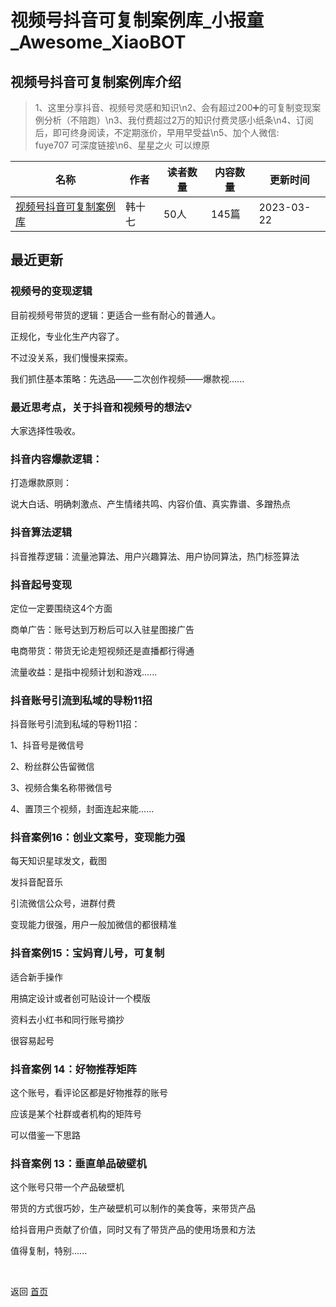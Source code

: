 # 视频号抖音可复制案例库_小报童_Awesome_XiaoBOT

## 视频号抖音可复制案例库介绍
> 1、这里分享抖音、视频号灵感和知识\n2、会有超过200➕的可复制变现案例分析（不陪跑）\n3、我付费超过2万的知识付费灵感小纸条\n4、订阅后，即可终身阅读，不定期涨价，早用早受益\n5、加个人微信:  
fuye707 可深度链接\n6、星星之火 可以燎原  
  


|名称|作者|读者数量|内容数量|更新时间|
|---|---|---|---|---|
|[视频号抖音可复制案例库](https://xiaobot.net/p/hanshiqi?refer=9c3f1c95-a052-465a-9902-f6d75080262a)|韩十七|50人|145篇|2023-03-22|

## 最近更新
### 视频号的变现逻辑

目前视频号带货的逻辑：更适合一些有耐心的普通人。

正规化，专业化生产内容了。

不过没关系，我们慢慢来探索。

我们抓住基本策略：先选品——二次创作视频——爆款视......

### 最近思考点，关于抖音和视频号的想法💡

大家选择性吸收。

### 抖音内容爆款逻辑：

打造爆款原则：

说大白话、明确刺激点、产生情绪共鸣、内容价值、真实靠谱、多蹭热点

### 抖音算法逻辑

抖音推荐逻辑：流量池算法、用户兴趣算法、用户协同算法，热门标签算法

### 抖音起号变现

定位一定要围绕这4个方面

商单广告：账号达到万粉后可以入驻星图接广告

电商带货：带货无论走短视频还是直播都行得通

流量收益：是指中视频计划和游戏......

### 抖音账号引流到私域的导粉11招

抖音账号引流到私域的导粉11招：

1、抖音号是微信号

2、粉丝群公告留微信

3、视频合集名称带微信号

4、置顶三个视频，封面连起来能......

### 抖音案例16：创业文案号，变现能力强

每天知识星球发文，截图

发抖音配音乐

引流微信公众号，进群付费

变现能力很强，用户一般加微信的都很精准

### 抖音案例15：宝妈育儿号，可复制

适合新手操作

用搞定设计或者创可贴设计一个模版

资料去小红书和同行账号摘抄

很容易起号

### 抖音案例 14：好物推荐矩阵

这个账号，看评论区都是好物推荐的账号

应该是某个社群或者机构的矩阵号

可以借鉴一下思路

### 抖音案例 13：垂直单品破壁机

这个账号只带一个产品破壁机

带货的方式很巧妙，生产破壁机可以制作的美食等，来带货产品

给抖音用户贡献了价值，同时又有了带货产品的使用场景和方法

值得复制，特别......


<a href="https://github.com/Reno9527/awesome-xiaobot" style="color: white; text-decoration: none;">awesome-xiaobot</a>

返回 [首页](../README.md)
